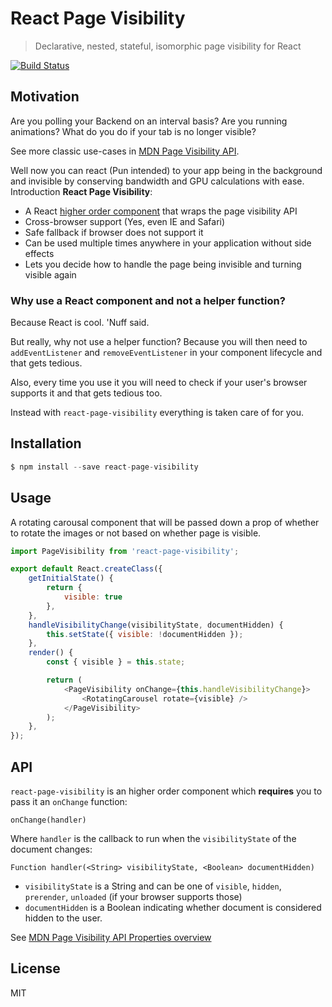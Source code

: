 # React Page Visibility
> Declarative, nested, stateful, isomorphic page visibility for React

[![Build Status](http://img.shields.io/travis/pgilad/react-page-visibility.svg?style=flat)](https://travis-ci.org/pgilad/react-page-visibility)

## Motivation

Are you polling your Backend on an interval basis? Are you running animations? What do you do if your tab is no longer visible?

See more classic use-cases in [MDN Page Visibility API](https://developer.mozilla.org/en-US/docs/Web/API/Page_Visibility_API#Use_cases).

Well now you can react (Pun intended) to your app being in the background and invisible by conserving bandwidth and GPU calculations with ease.
Introduction **React Page Visibility**:

- A React [higher order component](https://medium.com/@franleplant/react-higher-order-components-in-depth-cf9032ee6c3e) that wraps the page visibility API
- Cross-browser support (Yes, even IE and Safari)
- Safe fallback if browser does not support it
- Can be used multiple times anywhere in your application without side effects
- Lets you decide how to handle the page being invisible and turning visible again

### Why use a React component and not a helper function?

Because React is cool. 'Nuff said.

But really, why not use a helper function?
Because you will then need to `addEventListener` and `removeEventListener` in your component lifecycle and that gets tedious.

Also, every time you use it you will need to check if your user's browser supports it and that gets tedious too.

Instead with `react-page-visibility` everything is taken care of for you.

## Installation

```js
$ npm install --save react-page-visibility
```

## Usage

A rotating carousal component that will be passed down a prop of whether to rotate the images
or not based on whether page is visible.

```js
import PageVisibility from 'react-page-visibility';

export default React.createClass({
    getInitialState() {
        return {
            visible: true
        },
    },
    handleVisibilityChange(visibilityState, documentHidden) {
        this.setState({ visible: !documentHidden });
    },
    render() {
        const { visible } = this.state;

        return (
            <PageVisibility onChange={this.handleVisibilityChange}>
                <RotatingCarousel rotate={visible} />
            </PageVisibility>
        );
    },
});
```

## API

`react-page-visibility` is an higher order component which **requires** you to pass it an `onChange` function:

`onChange(handler)`

Where `handler` is the callback to run when the `visibilityState` of the document changes:

`Function handler(<String> visibilityState, <Boolean> documentHidden)`

- `visibilityState` is a String and can be one of `visible`, `hidden`, `prerender`, `unloaded` (if your browser supports those)
- `documentHidden` is a Boolean indicating whether document is considered hidden to the user.

See [MDN Page Visibility API Properties overview](https://developer.mozilla.org/en-US/docs/Web/API/Page_Visibility_API#Properties_overview)

## License

MIT
